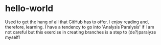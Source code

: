 # hello-world
Used to get the hang of all that GitHub has to offer.
I enjoy reading and, therefore, learning. I have a tendency to go into 'Analysis Paralysis' if I am not careful but this exercise in creating branches is a step to (de?)paralyze myself!
